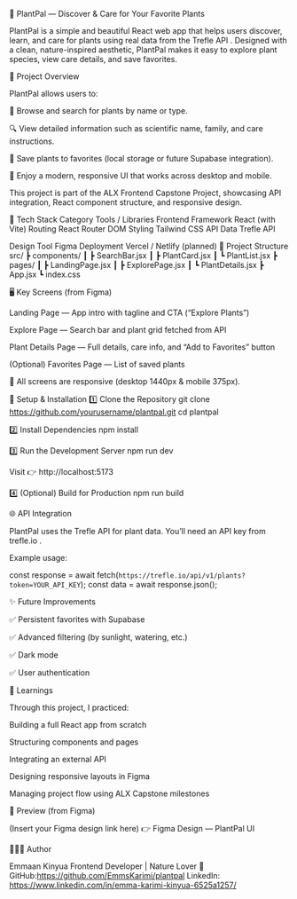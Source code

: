 🌿 PlantPal — Discover & Care for Your Favorite Plants

PlantPal is a simple and beautiful React web app that helps users discover, learn, and care for plants using real data from the Trefle API
.
Designed with a clean, nature-inspired aesthetic, PlantPal makes it easy to explore plant species, view care details, and save favorites.

🚀 Project Overview

PlantPal allows users to:

🌱 Browse and search for plants by name or type.

🔍 View detailed information such as scientific name, family, and care instructions.

💚 Save plants to favorites (local storage or future Supabase integration).

📱 Enjoy a modern, responsive UI that works across desktop and mobile.

This project is part of the ALX Frontend Capstone Project, showcasing API integration, React component structure, and responsive design.

🧩 Tech Stack
Category	Tools / Libraries
Frontend Framework	React (with Vite)
Routing	React Router DOM
Styling	Tailwind CSS
API Data	Trefle API

Design Tool	Figma
Deployment	Vercel / Netlify (planned)
📁 Project Structure
src/
 ┣ components/
 ┃ ┣ SearchBar.jsx
 ┃ ┣ PlantCard.jsx
 ┃ ┗ PlantList.jsx
 ┣ pages/
 ┃ ┣ LandingPage.jsx
 ┃ ┣ ExplorePage.jsx
 ┃ ┗ PlantDetails.jsx
 ┣ App.jsx
 ┗ index.css

🖥️ Key Screens (from Figma)

Landing Page — App intro with tagline and CTA (“Explore Plants”)

Explore Page — Search bar and plant grid fetched from API

Plant Details Page — Full details, care info, and “Add to Favorites” button

(Optional) Favorites Page — List of saved plants

💚 All screens are responsive (desktop 1440px & mobile 375px).

🔧 Setup & Installation
1️⃣ Clone the Repository
git clone https://github.com/yourusername/plantpal.git
cd plantpal

2️⃣ Install Dependencies
npm install

3️⃣ Run the Development Server
npm run dev


Visit 👉 http://localhost:5173

4️⃣ (Optional) Build for Production
npm run build

🌐 API Integration

PlantPal uses the Trefle API for plant data.
You’ll need an API key from trefle.io
.

Example usage:

const response = await fetch(`https://trefle.io/api/v1/plants?token=YOUR_API_KEY`);
const data = await response.json();

✨ Future Improvements

✅ Persistent favorites with Supabase

✅ Advanced filtering (by sunlight, watering, etc.)

✅ Dark mode

✅ User authentication

🧠 Learnings

Through this project, I practiced:

Building a full React app from scratch

Structuring components and pages

Integrating an external API

Designing responsive layouts in Figma

Managing project flow using ALX Capstone milestones

📸 Preview (from Figma)

(Insert your Figma design link here)
👉 Figma Design — PlantPal UI

👩🏽‍💻 Author

Emmaan Kinyua
Frontend Developer | Nature Lover 🌱
GitHub:https://github.com/EmmsKarimi/plantpal
LinkedIn: https://www.linkedin.com/in/emma-karimi-kinyua-6525a1257/